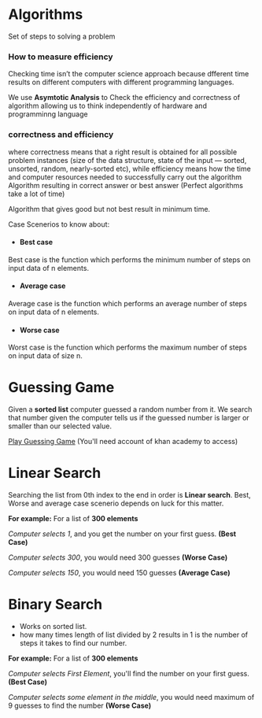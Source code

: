# Algorithms

Set of steps to solving a problem

### How to measure efficiency
Checking time isn’t the computer science approach because dfferent time results on different computers with different programming languages.

We use **Asymtotic Analysis** to Check the efficiency and correctness of algorithm allowing us to think independently of hardware and programminng language

### correctness and efficiency
where correctness means that a right result is obtained for all possible problem instances (size of the data structure, state of the input — sorted, unsorted, random, nearly-sorted etc), while efficiency means how the time and computer resources needed to successfully carry out the algorithm
Algorithm resulting in correct answer or best answer (Perfect algorithms take a lot of time)

Algorithm that gives good but not best result in minimum time.

Case Scenerios to know about:

*	#### Best case

Best case is the function which performs the minimum number of steps on input data of n elements.
*	#### Average case

Average case is the function which performs an average number of steps on input data of n elements.
*	#### Worse case

Worst case is the function which performs the maximum number of steps on input data of size n. 

# Guessing Game

Given a **sorted list** computer guessed a random number from it.
We search that number given the computer tells us if the guessed number is larger or smaller than our selected value.

[Play Guessing Game](https://www.khanacademy.org/computing/computer-science/algorithms/intro-to-algorithms/a/a-guessing-game) (You'll need account of khan academy to access)

# Linear Search
Searching the list from 0th index to the end in order is **Linear search**.
Best, Worse and average case scenerio depends on luck for this matter.

**For example:** For a list of **300 elements**

*Computer selects 1*, and you get the number on your first guess. **(Best Case)**

*Computer selects 300*, you would need 300 guesses **(Worse Case)**

*Computer selects 150*, you would need 150 guesses **(Average Case)**
# Binary Search
* Works on sorted list.
* how many times length of list divided by 2 results in 1 is the number of steps it takes to find our number.

**For example:** For a list of **300 elements**

*Computer selects First Element*, you'll find the number on your first guess. **(Best Case)**

*Computer selects some element in the middle*, you would need maximum of 9 guesses to find the number **(Worse Case)**

